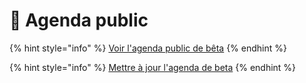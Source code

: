 # 📆 Agenda public

{% hint style="info" %}
[Voir l'agenda public de bêta](https://calendar.google.com/calendar/u/1?cid=MGllb25xYXAxcjVqZWFsNXVnZXVob292bGdAZ3JvdXAuY2FsZW5kYXIuZ29vZ2xlLmNvbQ)
{% endhint %}

{% hint style="info" %}
[Mettre à jour l'agenda de beta](https://airtable.com/shrWvcUAOJqllVqtj)
{% endhint %}
